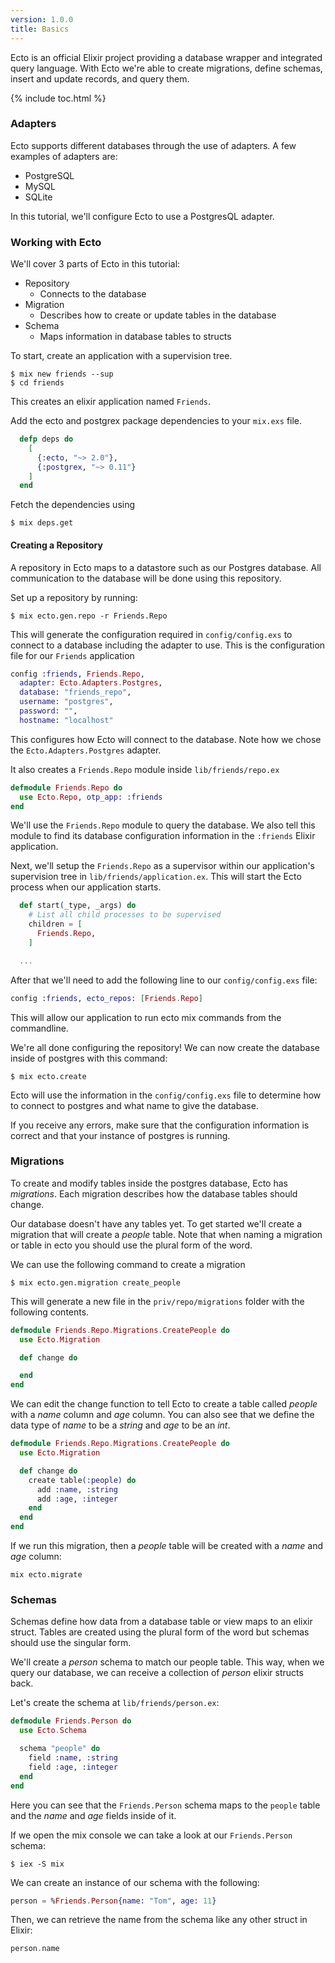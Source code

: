```yaml
---
version: 1.0.0
title: Basics
---
```


Ecto is an official Elixir project providing a database wrapper and integrated query language. With Ecto we're able to create migrations, define schemas, insert and update records, and query them.

{% include toc.html %}

### Adapters

Ecto supports different databases through the use of adapters.  A few examples of adapters are:

* PostgreSQL
* MySQL
* SQLite

In this tutorial, we'll configure Ecto to use a PostgresQL adapter.

### Working with Ecto

We'll cover 3 parts of Ecto in this tutorial:

* Repository
    * Connects to the database
* Migration
    * Describes how to create or update tables in the database
* Schema
    * Maps information in database tables to structs

To start, create an application with a supervision tree.
```shell
$ mix new friends --sup
$ cd friends
```

This creates an elixir application named `Friends`.

Add the ecto and postgrex package dependencies to your `mix.exs` file.

```elixir
  defp deps do
    [
      {:ecto, "~> 2.0"},
      {:postgrex, "~> 0.11"}
    ]
  end
```

Fetch the dependencies using

```shell
$ mix deps.get
```

#### Creating a Repository

A repository in Ecto maps to a datastore such as our Postgres database.  All communication to the database will be done using this repository.

Set up a repository by running:
```shell
$ mix ecto.gen.repo -r Friends.Repo
```

This will generate the configuration required in `config/config.exs` to connect to a database including the adapter to use.  This is the configuration file for our `Friends` application

```elixir
config :friends, Friends.Repo,
  adapter: Ecto.Adapters.Postgres,
  database: "friends_repo",
  username: "postgres",
  password: "",
  hostname: "localhost"
```

This configures how Ecto will connect to the database.  Note how we chose the `Ecto.Adapters.Postgres` adapter.

It also creates a `Friends.Repo` module inside `lib/friends/repo.ex`

```elixir
defmodule Friends.Repo do
  use Ecto.Repo, otp_app: :friends
end
```

We'll use the `Friends.Repo` module to query the database. We also tell this module to find its database configuration information in the `:friends` Elixir application.

Next, we'll setup the `Friends.Repo` as a supervisor within our application's supervision tree in `lib/friends/application.ex`.  This will start the Ecto process when our application starts.

```elixir
  def start(_type, _args) do
    # List all child processes to be supervised
    children = [
      Friends.Repo,
    ]

  ...
```

After that we'll need to add the following line to our `config/config.exs` file:
```elixir
config :friends, ecto_repos: [Friends.Repo]
```

This will allow our application to run ecto mix commands from the commandline.

We're all done configuring the repository!  We can now create the database inside of postgres with this command:
```shell
$ mix ecto.create
```

Ecto will use the information in the `config/config.exs` file to determine how to connect to postgres and what name to give the database.

If you receive any errors, make sure that the configuration information is correct and that your instance of postgres is running.

### Migrations

To create and modify tables inside the postgres database, Ecto has *migrations*.  Each migration describes how the database tables should change.

Our database doesn't have any tables yet.  To get started we'll create a migration that will create a *people* table.  Note that when naming a migration or table in ecto you should use the plural form of the word.

We can use the following command to create a migration
```shell
$ mix ecto.gen.migration create_people
```

This will generate a new file in the `priv/repo/migrations` folder with the following contents.

```elixir
defmodule Friends.Repo.Migrations.CreatePeople do
  use Ecto.Migration

  def change do

  end
end
```

We can edit the change function to tell Ecto to create a table called *people* with a *name* column and *age* column.  You can also see that we define the data type of *name* to be a *string* and *age* to be an *int*.

```elixir
defmodule Friends.Repo.Migrations.CreatePeople do
  use Ecto.Migration

  def change do
    create table(:people) do
      add :name, :string
      add :age, :integer
    end
  end
end
```

If we run this migration, then a *people* table will be created with a *name* and *age* column:

```shell
mix ecto.migrate
```

### Schemas

Schemas define how data from a database table or view maps to an elixir struct.  Tables are created using the plural form of the word but schemas should use the singular form.

We'll create a *person* schema to match our people table.  This way, when we query our database, we can receive a collection of *person* elixir structs back.

Let's create the schema at `lib/friends/person.ex`:

```elixir
defmodule Friends.Person do
  use Ecto.Schema

  schema "people" do
    field :name, :string
    field :age, :integer
  end
end
```

Here you can see that the `Friends.Person` schema maps to the `people` table and the *name* and *age* fields inside of it.

If we open the mix console we can take a look at our `Friends.Person` schema:
```shell
$ iex -S mix
```

We can create an instance of our schema with the following:
```elixir
person = %Friends.Person{name: "Tom", age: 11}
```

Then, we can retrieve the name from the schema like any other struct in Elixir:
```elixir
person.name
```
